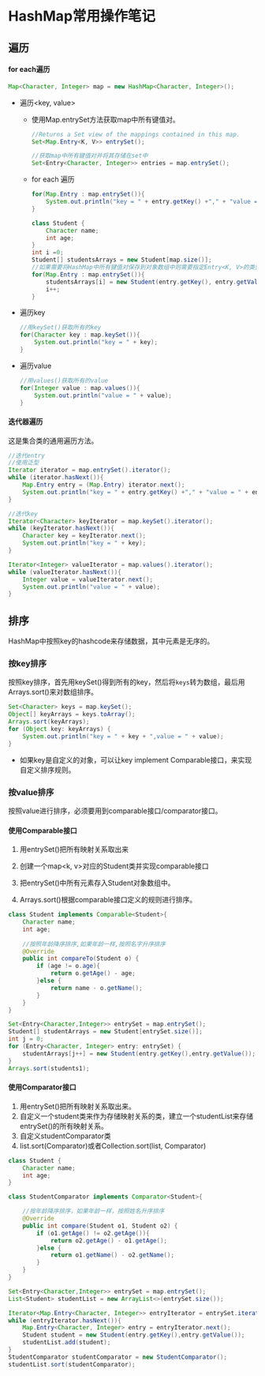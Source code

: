 # HashMap常用操作笔记

## 遍历

#### for each遍历

```java
Map<Character, Integer> map = new HashMap<Character, Integer>();
```

- 遍历<key, value>

  - 使用Map.entrySet方法获取map中所有键值对。

    ```java
    //Returns a Set view of the mappings contained in this map.
    Set<Map.Entry<K, V>> entrySet();
    
    //获取map中所有键值对并将其存储在set中
    Set<Entry<Character, Integer>> entries = map.entrySet();
    ```

  - for each 遍历

    ```java
    for(Map.Entry : map.entrySet()){
        System.out.println("key = " + entry.getKey() +"," + "value = " + entry.getValue());
    }
    
    class Student {
        Character name;
        int age;
    }
    int i =0;
    Student[] studentsArrays = new Student[map.size()];
    //如果需要将HashMap中所有键值对保存到对象数组中则需要指定Entry<K, V>的类型
    for(Map.Entry : map.entrySet()){
        studentsArrays[i] = new Student(entry.getKey(), entry.getValue());
        i++;
    }
    ```

- 遍历key

  ```java
  //用keySet()获取所有的key
  for(Character key : map.keySet()){
      System.out.println("key = " + key);
  }
  ```

- 遍历value

  ```java
  //用values()获取所有的value
  for(Integer value : map.values()){
      System.out.println("value = " + value);
  }
  ```

#### 迭代器遍历

这是集合类的通用遍历方法。

```java
//迭代entry
//使用泛型
Iterator iterator = map.entrySet().iterator();
while (iterator.hasNext()){
    Map.Entry entry = (Map.Entry) iterator.next();
    System.out.println("key = " + entry.getKey() +"," + "value = " + entry.getValue());
}

//迭代key
Iterator<Character> keyIterator = map.keySet().iterator();
while (keyIterator.hasNext()){
    Character key = keyIterator.next();
    System.out.println("key = " + key);
}

Iterator<Integer> valueIterator = map.values().iterator();
while (valueIterator.hasNext()){
    Integer value = valueIterator.next();
    System.out.println("value = " + value);
}

```

## 排序

HashMap中按照key的hashcode来存储数据，其中元素是无序的。

### 按key排序

按照key排序，首先用keySet()得到所有的key，然后将`keys`转为数组，最后用Arrays.sort()来对数组排序。

```java
Set<Character> keys = map.keySet();
Object[] keyArrays = keys.toArray();
Arrays.sort(keyArrays);
for (Object key: keyArrays) {
    System.out.println("key = " + key + ",value = " + value);
}
```

- 如果key是自定义的对象，可以让key  implement Comparable接口，来实现自定义排序规则。

### 按value排序

按照value进行排序，必须要用到comparable接口/comparator接口。

#### 使用Comparable接口

1. 用entrySet()把所有映射关系取出来

2. 创建一个map<k, v>对应的Student类并实现comparable接口

3. 把entrySet()中所有元素存入Student对象数组中。

4. Arrays.sort()根据comparable接口定义的规则进行排序。

```java
class Student implements Comparable<Student>{
    Character name;
    int age;
    
    //按照年龄降序排序,如果年龄一样,按照名字升序排序
    @Override
    public int compareTo(Student o) {
        if (age != o.age){
            return o.getAge() - age;
        }else {
            return name - o.getName();
        }
    }
}

Set<Entry<Character,Integer>> entrySet = map.entrySet();
Student[] studentArrays = new Student[entrySet.size()];
int j = 0;
for (Entry<Character, Integer> entry: entrySet) {
    studentArrays[j++] = new Student(entry.getKey(),entry.getValue());
}
Arrays.sort(students1);
```

#### 使用Comparator接口

1. 用entrySet()把所有映射关系取出来。
2. 自定义一个student类来作为存储映射关系的类，建立一个studentList来存储entrySet()的所有映射关系。
3. 自定义studentComparator类
4. list.sort(Comparator)或者Collection.sort(list, Comparator)

```java
class Student {
    Character name;
    int age;
}

class StudentComparator implements Comparator<Student>{

    //按年龄降序排序，如果年龄一样，按照姓名升序排序
    @Override
    public int compare(Student o1, Student o2) {
        if (o1.getAge() != o2.getAge()){
            return o2.getAge() - o1.getAge();
        }else {
            return o1.getName() - o2.getName();
        }
    }
}

Set<Entry<Character,Integer>> entrySet = map.entrySet();
List<Student> studentList = new ArrayList<>(entrySet.size());

Iterator<Map.Entry<Character, Integer>> entryIterator = entrySet.iterator();
while (entryIterator.hasNext()){
    Map.Entry<Character, Integer> entry = entryIterator.next();
    Student student = new Student(entry.getKey(),entry.getValue());
    studentList.add(student);
}
StudentComparator studentComparator = new StudentComparator();
studentList.sort(studentComparator);
```

